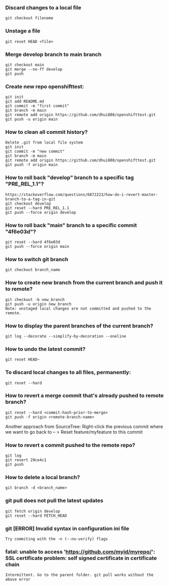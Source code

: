 ### Discard changes to a local file
    git checkout filename
    
### Unstage a file
    git reset HEAD <file>
    
### Merge develop branch to main branch
    git checkout main
    git merge --no-ff develop
    git push

### Create new repo openshifttest:
    git init  
    git add README.md  
    git commit -m "first commit"  
    git branch -m main  
    git remote add origin https://github.com/dhui808/openshifttest.git  
    git push -u origin main  

### How to clean all commit history?
    Delete .git from local file system  
    git init  
    git commit -m "new commit"  
    git branch -m main  
    git remote add origin https://github.com/dhui808/openshifttest.git  
    git push -f origin main

### How to roll back "develop" branch to a specific tag "PRE_REL_1.1"?
    https://stackoverflow.com/questions/6872223/how-do-i-revert-master-branch-to-a-tag-in-git  
    git checkout develop  
    git reset --hard PRE_REL_1.1  
    git push --force origin develop  

### How to roll back "main" branch to a specific commit "4f6e03d"?
    git reset --hard 4f6e03d  
    git push --force origin main 
  
### How to switch git branch
    git checkout branch_name

### How to create new branch from the current branch and push it to remote?
    git checkout -b new_branch  
    git push -u origin new_branch  
    Note: unstaged local changes are not committed and pushed to the remote.  

### How to display the parent branches of the current branch?
    git log --decorate --simplify-by-decoration --oneline

### How to undo the latest commit?
    git reset HEAD~  

### To discard local changes to all files, permanently: 
    git reset --hard
  
### How to revert a merge commit that's already pushed to remote branch?
    git reset --hard <commit-hash-prior-to-merge>  
    git push -f origin <remote-branch-name>
  
  Another approach from SourceTree:
  Right-click the previous commit where we want to go back to – > Reset feature/myfeature to this commit

### How to revert a commit pushed to the remote repo?
    git log  
    git revert 29ce4c1  
    git push
 
### How to delete a local branch?
    git branch -d <branch_name>
    
### git pull does not pull the latest updates
    git fetch origin develop
    git reset --hard FETCH_HEAD

### git [ERROR] Invalid syntax in configuration ini file
    Try commiting with the -n (--no-verify) flags
    
### fatal: unable to access 'https://github.com/myid/myrepo/': SSL certificate problem: self signed certificate in certificate chain
    Intermittent. Go to the parent folder. git pull works without the above error
    
